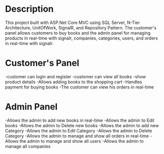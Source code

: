 # Description
This project built with ASP.Net Core MVC using SQL Server, N-Tier Architecture, UnitOfWork, SignalR, and Repository Pattern. The customer's panel allows customers to buy books and the admin panel for managing products in real-time with signalr, companies, categories, users, and orders in real-time with signalr.

# Customer's Panel
-customer can login and register
-customer can view all books
-show product details
-Allows adding books to the shopping cart
-Handles payment for buying books
-The customer can view his orders in real-time

# Admin Panel 
-Allows the admin to add new books in real-time
-Allows the admin to Edit books 
-Allows the admin to Delete new books 
-Allows the admin to add new Category 
-Allows the admin to Edit Category 
-Allows the admin to Delete Category
-Allows the admin to manage and show all orders in real-time
-Allows the admin to manage and show all users
-Allows the admin to manage all companies
